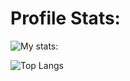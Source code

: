 # Profile Stats:

![My stats:](https://github-readme-stats.vercel.app/api?username=franciscofpereira&show_icons=true&theme=algolia)

![Top Langs](https://github-readme-stats.vercel.app/api/top-langs/?username=franciscofpereira&layout=compact&theme=algolia)
